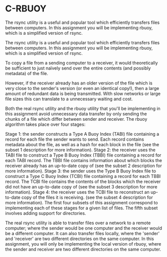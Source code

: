 # C-RBUOY
The rsync utility is a useful and popular tool which efficiently transfers files between computers. In this assignment you will be implementing rbuoy, which is a simplified version of rsync.

The rsync utility is a useful and popular tool which efficiently transfers files between computers. In this assignment you will be implementing rbuoy, which is a simplified version of rsync.

To copy a file from a sending computer to a receiver, it would theoretically be sufficient to just naïvely send over the entire contents (and possibly metadata) of the file.

However, if the receiver already has an older version of the file which is very close to the sender's version (or even an identical copy!), then a large amount of redundant data is being transmitted. With slow networks or large file sizes this can translate to a unnecessary waiting and cost.

Both the real rsync utility and the rbuoy utility that you'll be implementing in this assignment avoid unnecessary data transfer by only sending the chunks of a file which differ between sender and receiver. The rbuoy algorithm takes place over four stages:

Stage 1: the sender constructs a Type A Buoy Index (TABI) file containing a record for each file the sender wants to send. Each record contains metadata about the file, as well as a hash for each block in the file (see the subset 1 description for more information).
Stage 2: the receiver uses the TABI file to construct a Type B Buoy Index (TBBI) file containing a record for each TABI record. The TBBI file contains information about which blocks the receiver already has an up-to-date copy of (see the subset 2 description for more information).
Stage 3: the sender uses the Type B Buoy Index file to construct a Type C Buoy Index (TCBI) file containing a record for each TBBI record. The TCBI file contains the contents of the blocks which the receiver did not have an up-to-date copy of (see the subset 3 description for more information).
Stage 4: the receiver uses the TCBI file to reconstruct an up-to-date copy of the files it is receiving. (see the subset 4 description for more information).
The first four subsets of this assignment correspond to implementing each of these stages for a given list of files. The fifth subset involves adding support for directories.

The real rsync utility is able to transfer files over a network to a remote computer; where the sender would be one computer and the receiver would be a different computer. It can also transfer files locally, where the 'sender' and 'receiver' are two different directories on the same computer. In this assignment, you will only be implementing the local version of rbuoy, where the sender and receiver are two different directories on the same computer.
